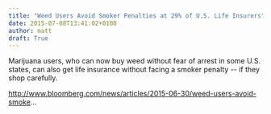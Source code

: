 ```yaml
---
title: "Weed Users Avoid Smoker Penalties at 29% of U.S. Life Insurers"
date: 2015-07-08T13:41:02+0100
author: matt
draft: True
---
```

Marijuana users, who can now buy weed without fear of arrest in some U.S. states, can also get life insurance without facing a smoker penalty -- if they shop carefully.

http://www.bloomberg.com/news/articles/2015-06-30/weed-users-avoid-smoke...
